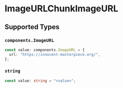 # ImageURLChunkImageURL


## Supported Types

### `components.ImageURL`

```typescript
const value: components.ImageURL = {
  url: "https://innocent-masterpiece.org/",
};
```

### `string`

```typescript
const value: string = "<value>";
```

